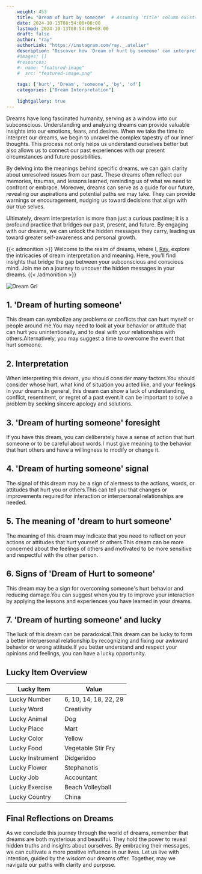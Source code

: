```yaml
---
    weight: 453
    title: "Dream of hurt by someone"  # Assuming 'title' column exists
    date: 2024-10-13T08:54:00+08:00
    lastmod: 2024-10-13T08:54:00+08:00
    draft: false
    author: "ray"
    authorLink: "https://instagram.com/ray._.atelier"
    description: "Discover how 'Dream of hurt by someone' can interpret your future and uncover its significant meanings in your life."
    #images: []
    #resources:
    #- name: "featured-image"
    #  src: "featured-image.png"
    
    tags: ['hurt', 'Dream', 'someone', 'by', 'of']
    categories: ["Dream Interpretation"]
    
    lightgallery: true
---
```

    
Dreams have long fascinated humanity, serving as a window into our subconscious. Understanding and analyzing dreams can provide valuable insights into our emotions, fears, and desires. When we take the time to interpret our dreams, we begin to unravel the complex tapestry of our inner thoughts. This process not only helps us understand ourselves better but also allows us to connect our past experiences with our present circumstances and future possibilities.

By delving into the meanings behind specific dreams, we can gain clarity about unresolved issues from our past. These dreams often reflect our memories, traumas, and lessons learned, reminding us of what we need to confront or embrace. Moreover, dreams can serve as a guide for our future, revealing our aspirations and potential paths we may take. They can provide warnings or encouragement, nudging us toward decisions that align with our true selves.

Ultimately, dream interpretation is more than just a curious pastime; it is a profound practice that bridges our past, present, and future. By engaging with our dreams, we can unlock the hidden messages they carry, leading us toward greater self-awareness and personal growth.

{{< admonition >}}
Welcome to the realm of dreams, where I, [Ray](https://instagram.com/ray._.atelier), explore the intricacies of dream interpretation and meaning. Here, you’ll find insights that bridge the gap between your subconscious and conscious mind. Join me on a journey to uncover the hidden messages in your dreams.
{{< /admonition >}}

![Dream Grl](https://cdn.pixabay.com/photo/2017/11/02/03/35/gothic-2910057_1280.jpg "Dream Grl")

## 1. 'Dream of hurting someone'
This dream can symbolize any problems or conflicts that can hurt myself or people around me.You may need to look at your behavior or attitude that can hurt you unintentionally, and to deal with your relationships with others.Alternatively, you may suggest a time to overcome the event that hurt someone.

## 2. Interpretation
When interpreting this dream, you should consider many factors.You should consider whose hurt, what kind of situation you acted like, and your feelings in your dreams.In general, this dream can show a lack of understanding, conflict, resentment, or regret of a past event.It can be important to solve a problem by seeking sincere apology and solutions.

## 3. 'Dream of hurting someone' foresight
If you have this dream, you can deliberately have a sense of action that hurt someone or to be careful about words.I must give meaning to the behavior that hurt others and have a willingness to modify or change it.

## 4. 'Dream of hurting someone' signal
The signal of this dream may be a sign of alertness to the actions, words, or attitudes that hurt you or others.This can tell you that changes or improvements required for interaction or interpersonal relationships are needed.

## 5. The meaning of 'dream to hurt someone'
The meaning of this dream may indicate that you need to reflect on your actions or attitudes that hurt yourself or others.This dream can be more concerned about the feelings of others and motivated to be more sensitive and respectful with the other person.

## 6. Signs of 'Dream of Hurt to someone'
This dream may be a sign for overcoming someone's hurt behavior and reducing damage.You can suggest when you try to improve your interaction by applying the lessons and experiences you have learned in your dreams.

## 7. 'Dream of hurting someone' and lucky
The luck of this dream can be paradoxical.This dream can be lucky to form a better interpersonal relationship by recognizing and fixing our awkward behavior or wrong attitude.If you better understand and respect your opinions and feelings, you can have a lucky opportunity.

## Lucky Item Overview
| Lucky Item          | Value              |
|---------------|--------------------|
| Lucky Number        | 6, 10, 14, 18, 22, 29  |
| Lucky Word          | Creativity |
| Lucky Animal        | Dog |
| Lucky Place         | Mart     |
| Lucky Color         | Yellow     |
| Lucky Food          | Vegetable Stir Fry      |
| Lucky Instrument    | Didgeridoo |
| Lucky Flower        | Stephanotis    |
| Lucky Job           | Accountant       |
| Lucky Exercise      | Beach Volleyball  |
| Lucky Country       | China    |


##  Final Reflections on Dreams

As we conclude this journey through the world of dreams, remember that dreams are both mysterious and beautiful. They hold the power to reveal hidden truths and insights about ourselves. By embracing their messages, we can cultivate a more positive influence in our lives. Let us live with intention, guided by the wisdom our dreams offer. Together, may we navigate our paths with clarity and purpose.
